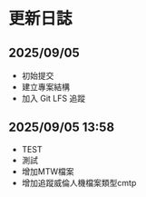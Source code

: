 # 更新日誌

## 2025/09/05

- 初始提交
- 建立專案結構
- 加入 Git LFS 追蹤

## 2025/09/05 13:58

- TEST
- 測試
- 增加MTW檔案
- 增加追蹤威倫人機檔案類型cmtp

